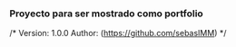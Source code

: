 ### Proyecto para ser mostrado como portfolio

/*
Version: 1.0.0
Author: <Sebastian Medel> (https://github.com/sebasIMM)
*/

